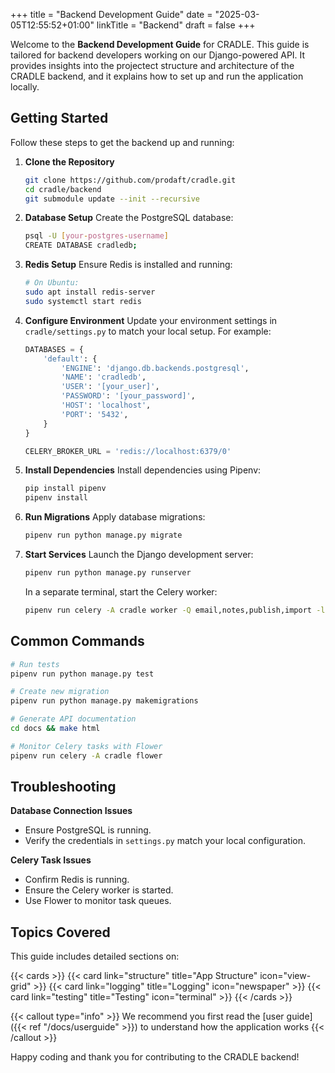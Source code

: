 +++
title = "Backend Development Guide"
date = "2025-03-05T12:55:52+01:00"
linkTitle = "Backend"
draft = false
+++

Welcome to the **Backend Development Guide** for CRADLE. This guide is tailored
for backend developers working on our Django-powered API. It provides insights
into the projectect structure and architecture of the CRADLE backend, and it
explains how to set up and run the application locally.

## Getting Started

Follow these steps to get the backend up and running:

1. **Clone the Repository**
   ```bash
   git clone https://github.com/prodaft/cradle.git
   cd cradle/backend
   git submodule update --init --recursive
   ```

2. **Database Setup**
   Create the PostgreSQL database:
   ```bash
   psql -U [your-postgres-username]
   CREATE DATABASE cradledb;
   ```

3. **Redis Setup**
   Ensure Redis is installed and running:
   ```bash
   # On Ubuntu:
   sudo apt install redis-server
   sudo systemctl start redis
   ```

4. **Configure Environment**
   Update your environment settings in `cradle/settings.py` to match your local setup. For example:
   ```python
   DATABASES = {
       'default': {
           'ENGINE': 'django.db.backends.postgresql',
           'NAME': 'cradledb',
           'USER': '[your_user]',
           'PASSWORD': '[your_password]',
           'HOST': 'localhost',
           'PORT': '5432',
       }
   }

   CELERY_BROKER_URL = 'redis://localhost:6379/0'
   ```

5. **Install Dependencies**
   Install dependencies using Pipenv:
   ```bash
   pip install pipenv
   pipenv install
   ```

6. **Run Migrations**
   Apply database migrations:
   ```bash
   pipenv run python manage.py migrate
   ```

7. **Start Services**
   Launch the Django development server:
   ```bash
   pipenv run python manage.py runserver
   ```
   In a separate terminal, start the Celery worker:
   ```bash
   pipenv run celery -A cradle worker -Q email,notes,publish,import -l INFO
   ```

## Common Commands

```bash
# Run tests
pipenv run python manage.py test

# Create new migration
pipenv run python manage.py makemigrations

# Generate API documentation
cd docs && make html

# Monitor Celery tasks with Flower
pipenv run celery -A cradle flower
```

## Troubleshooting

**Database Connection Issues**
- Ensure PostgreSQL is running.
- Verify the credentials in `settings.py` match your local configuration.

**Celery Task Issues**
- Confirm Redis is running.
- Ensure the Celery worker is started.
- Use Flower to monitor task queues.

## Topics Covered

This guide includes detailed sections on:

{{< cards >}}
  {{< card link="structure" title="App Structure" icon="view-grid" >}}
  {{< card link="logging" title="Logging" icon="newspaper" >}}
  {{< card link="testing" title="Testing" icon="terminal" >}}
{{< /cards >}}


{{< callout type="info" >}} We recommend you first read the [user guide]({{< ref "/docs/userguide" >}}) to understand how the application works {{< /callout >}}

Happy coding and thank you for contributing to the CRADLE backend!

